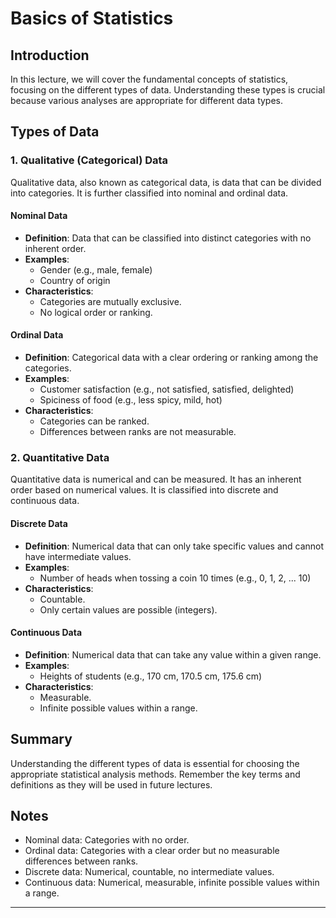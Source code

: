 
# Basics of Statistics

## Introduction

In this lecture, we will cover the fundamental concepts of statistics, focusing on the different types of data. Understanding these types is crucial because various analyses are appropriate for different data types. 

## Types of Data

### 1. Qualitative (Categorical) Data
Qualitative data, also known as categorical data, is data that can be divided into categories. It is further classified into nominal and ordinal data.

#### Nominal Data
- **Definition**: Data that can be classified into distinct categories with no inherent order.
- **Examples**: 
  - Gender (e.g., male, female)
  - Country of origin
- **Characteristics**:
  - Categories are mutually exclusive.
  - No logical order or ranking.

#### Ordinal Data
- **Definition**: Categorical data with a clear ordering or ranking among the categories.
- **Examples**:
  - Customer satisfaction (e.g., not satisfied, satisfied, delighted)
  - Spiciness of food (e.g., less spicy, mild, hot)
- **Characteristics**:
  - Categories can be ranked.
  - Differences between ranks are not measurable.

### 2. Quantitative Data
Quantitative data is numerical and can be measured. It has an inherent order based on numerical values. It is classified into discrete and continuous data.

#### Discrete Data
- **Definition**: Numerical data that can only take specific values and cannot have intermediate values.
- **Examples**:
  - Number of heads when tossing a coin 10 times (e.g., 0, 1, 2, ... 10)
- **Characteristics**:
  - Countable.
  - Only certain values are possible (integers).

#### Continuous Data
- **Definition**: Numerical data that can take any value within a given range.
- **Examples**:
  - Heights of students (e.g., 170 cm, 170.5 cm, 175.6 cm)
- **Characteristics**:
  - Measurable.
  - Infinite possible values within a range.

## Summary

Understanding the different types of data is essential for choosing the appropriate statistical analysis methods. Remember the key terms and definitions as they will be used in future lectures.

## Notes

- Nominal data: Categories with no order.
- Ordinal data: Categories with a clear order but no measurable differences between ranks.
- Discrete data: Numerical, countable, no intermediate values.
- Continuous data: Numerical, measurable, infinite possible values within a range.

---
